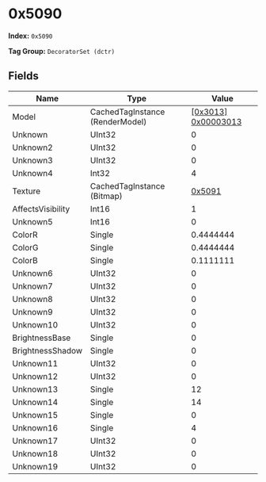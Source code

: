 # 0x5090

**Index:** ```0x5090```

**Tag Group:** ```DecoratorSet (dctr)```

## Fields

Name	| Type	| Value
---	|---	|---	|
Model	|CachedTagInstance (RenderModel)	|[[0x3013] 0x00003013](../RenderModel/3013.md)
Unknown	|UInt32	|0
Unknown2	|UInt32	|0
Unknown3	|UInt32	|0
Unknown4	|Int32	|4
Texture	|CachedTagInstance (Bitmap)	|[0x5091](../Bitmap/5091.md)
AffectsVisibility	|Int16	|1
Unknown5	|Int16	|0
ColorR	|Single	|0.4444444
ColorG	|Single	|0.4444444
ColorB	|Single	|0.1111111
Unknown6	|UInt32	|0
Unknown7	|UInt32	|0
Unknown8	|UInt32	|0
Unknown9	|UInt32	|0
Unknown10	|UInt32	|0
BrightnessBase	|Single	|0
BrightnessShadow	|Single	|0
Unknown11	|UInt32	|0
Unknown12	|UInt32	|0
Unknown13	|Single	|12
Unknown14	|Single	|14
Unknown15	|Single	|0
Unknown16	|Single	|4
Unknown17	|UInt32	|0
Unknown18	|UInt32	|0
Unknown19	|UInt32	|0



